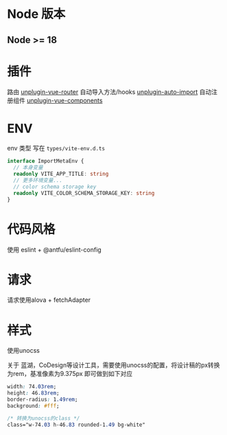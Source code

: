 # Node 版本

## Node >= 18

# 插件

路由 [unplugin-vue-router](https://uvr.esm.is/)
自动导入方法/hooks [unplugin-auto-import](https://github.com/antfu/unplugin-auto-import)
自动注册组件 [unplugin-vue-components](https://github.com/antfu/vite-plugin-components)

# ENV

env 类型 写在 `types/vite-env.d.ts`

```ts
interface ImportMetaEnv {
  // 本身变量
  readonly VITE_APP_TITLE: string
  // 更多环境变量...
  // color schema storage key
  readonly VITE_COLOR_SCHEMA_STORAGE_KEY: string
}
```

# 代码风格
使用 eslint + @antfu/eslint-config

# 请求
请求使用alova + fetchAdapter

# 样式
使用unocss

关于 蓝湖，CoDesign等设计工具，需要使用unocss的配置，将设计稿的px转换为rem，基准像素为9.375px
即可做到如下对应
```css
width: 74.03rem;
height: 46.83rem;
border-radius: 1.49rem;
background: #fff;

/* 转换为unocss的class */
class="w-74.03 h-46.83 rounded-1.49 bg-white"
```
